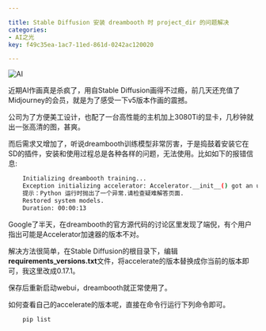 ```yaml
---

title: Stable Diffusion 安装 dreambooth 时 project_dir 的问题解决
categories:
- AI之光
key: f49c35ea-1ac7-11ed-861d-0242ac120020

---
```


![AI](https://cdn.discordapp.com/attachments/1081825402818920500/1089846695422066718/acwind_Advertisement_with_game-style_graphics_featuring_a_femal_6518ec2d-4411-4d5b-80df-b6742aa9d247.png)

近期AI作画真是杀疯了，用自Stable Diffusion画得不过瘾，前几天还充值了Midjourney的会员，就是为了感受一下v5版本作画的震撼。

公司为了方便美工设计，也配了一台高性能的主机加上3080Ti的显卡，几秒钟就出一张高清的图，甚爽。

而后需求又增加了，听说dreambooth训练模型非常厉害，于是捣鼓着安装它在SD的插件，安装和使用过程总是各种各样的问题，无法使用。比如如下的报错信息:


```bash
    Initializing dreambooth training...
    Exception initializing accelerator: Accelerator.__init__() got an unexpected keyword argument 'project_dir'
    提示：Python 运行时抛出了一个异常.请检查疑难解答页面.
    Restored system models.
    Duration: 00:00:13
```

Google了半天，在dreambooth的官方源代码的讨论区里发现了端倪，有个用户指出可能是Accelerator加速器的版本不对。

解决方法很简单，在Stable Diffusion的根目录下，编辑<strong>requirements_versions.txt</strong>文件，将accelerate的版本替换成你当前的版本即可，我这里改成0.17.1。

保存后重新启动webui，dreambooth就正常使用了。

如何查看自己的accelerate的版本呢，直接在命令行运行下列命令即可。

```bash
    pip list
```